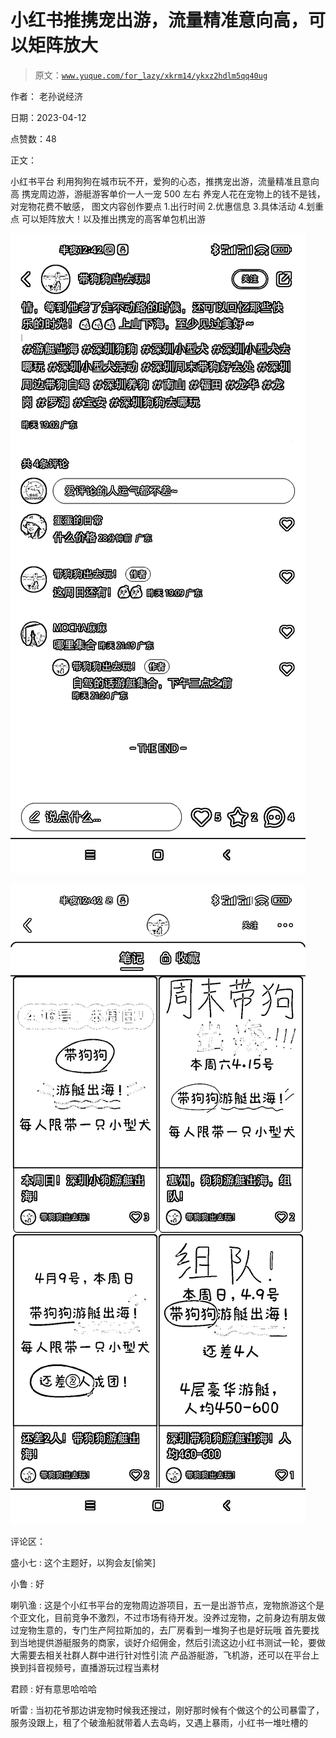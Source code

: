 # 小红书推携宠出游，流量精准意向高，可以矩阵放大

> 原文：[`www.yuque.com/for_lazy/xkrm14/ykxz2hdlm5qq40ug`](https://www.yuque.com/for_lazy/xkrm14/ykxz2hdlm5qq40ug)

作者： 老孙说经济

日期：2023-04-12

点赞数：48

正文：

小红书平台 利用狗狗在城市玩不开，爱狗的心态，推携宠出游，流量精准且意向高 携宠周边游，游艇游客单价一人一宠 500 左右 养宠人花在宠物上的钱不是钱，对宠物花费不敏感， 图文内容创作要点 1.出行时间 2.优惠信息 3.具体活动 4.划重点 可以矩阵放大！以及推出携宠的高客单包机出游

![](img/a188a8b976230dc56e22ebfec1c07fe5.png)

![](img/ff724a3bb09076a4fc1f0be791269cae.png)

评论区：

盛小七 : 这个主题好，以狗会友[偷笑]

小鲁 : 好

喇叭渔 : 这是个小红书平台的宠物周边游项目，五一是出游节点，宠物旅游这个是个亚文化，目前竞争不激烈，不过市场有待开发。没养过宠物，之前身边有朋友做过宠物生意的，专门生产阿拉斯加的，去厂房看到一堆狗子也是好玩哦 首先要找到当地提供游艇服务的商家，谈好介绍佣金，然后引流这边小红书测试一轮，要做大需要去相关社群人群中进行针对性引流 产品游艇游，飞机游，还可以在平台上换到抖音视频号，直播游玩过程当素材

君顾 : 好有意思哈哈哈

听雷 : 当初花爷那边讲宠物时候我还搜过，刚好那时候有个做这个的公司暴雷了，服务没跟上，租了个破渔船就带着人去岛屿，又遇上暴雨，小红书一堆吐槽的



